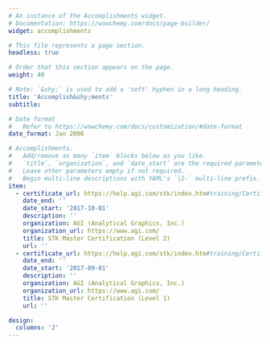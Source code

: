 ```yaml
---
# An instance of the Accomplishments widget.
# Documentation: https://wowchemy.com/docs/page-builder/
widget: accomplishments

# This file represents a page section.
headless: true

# Order that this section appears on the page.
weight: 40

# Note: `&shy;` is used to add a 'soft' hyphen in a long heading.
title: 'Accomplish&shy;ments'
subtitle:

# Date format
#   Refer to https://wowchemy.com/docs/customization/#date-format
date_format: Jan 2006

# Accomplishments.
#   Add/remove as many `item` blocks below as you like.
#   `title`, `organization`, and `date_start` are the required parameters.
#   Leave other parameters empty if not required.
#   Begin multi-line descriptions with YAML's `|2-` multi-line prefix.
item:
  - certificate_url: https://help.agi.com/stk/index.htm#training/CertificationOverview.htm
    date_end: ''
    date_start: '2017-10-01'
    description: ''
    organization: AGI (Analytical Graphics, Inc.)
    organization_url: https://www.agi.com/
    title: STK Master Certification (Level 2)
    url: ''
  - certificate_url: https://help.agi.com/stk/index.htm#training/CertificationOverview.htm
    date_end: ''
    date_start: '2017-09-01'
    description: ''
    organization: AGI (Analytical Graphics, Inc.)
    organization_url: https://www.agi.com/
    title: STK Master Certification (Level 1)
    url: ''

design:
  columns: '2'
---
```

